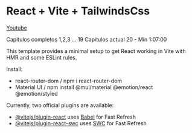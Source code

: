 # React + Vite + TailwindsCss

[Youtube](https://www.youtube.com/watch?v=TNfo1rUkSYE&list=PLhFBHuT4t3aCiG8KjDlgKubRMtwAQTi9I&index=20)

Capitulos completos 1,2,3 ... 19
Capitulos actual 20 - Min 1:07:00

This template provides a minimal setup to get React working in Vite with HMR and some ESLint rules.

Install:

- react-router-dom / npm i react-router-dom
- Material UI / npm install @mui/material @emotion/react @emotion/styled

Currently, two official plugins are available:

- [@vitejs/plugin-react](https://github.com/vitejs/vite-plugin-react/blob/main/packages/plugin-react/README.md) uses [Babel](https://babeljs.io/) for Fast Refresh
- [@vitejs/plugin-react-swc](https://github.com/vitejs/vite-plugin-react-swc) uses [SWC](https://swc.rs/) for Fast Refresh
